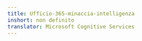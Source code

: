 ```yaml
---
title: Ufficio-365-minaccia-intelligenza
inshort: non definito
translator: Microsoft Cognitive Services
---
```




